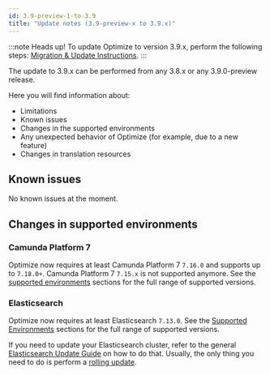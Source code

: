 ```yaml
---
id: 3.9-preview-1-to-3.9
title: "Update notes (3.9-preview-x to 3.9.x)"
---
```


:::note Heads up!
To update Optimize to version 3.9.x, perform the following steps: [Migration & Update Instructions](./instructions.md).
:::

The update to 3.9.x can be performed from any 3.8.x or any 3.9.0-preview release.

Here you will find information about:

- Limitations
- Known issues
- Changes in the supported environments
- Any unexpected behavior of Optimize (for example, due to a new feature)
- Changes in translation resources

## Known issues

No known issues at the moment.

## Changes in supported environments

### Camunda Platform 7

Optimize now requires at least Camunda Platform 7 `7.16.0` and supports up to `7.18.0+`. Camunda Platform 7 `7.15.x` is not supported anymore.
See the [supported environments]($docs$/reference/supported-environments/#camunda-platform-7--optimize-version-matrix) sections for the full range of supported versions.

### Elasticsearch

Optimize now requires at least Elasticsearch `7.13.0`.
See the [Supported Environments]($docs$/reference/supported-environments) sections for the full range of supported versions.

If you need to update your Elasticsearch cluster, refer to the general [Elasticsearch Update Guide](https://www.elastic.co/guide/en/elasticsearch/reference/current/setup-upgrade.html) on how to do that. Usually, the only thing you need to do is perform a [rolling update](https://www.elastic.co/guide/en/elasticsearch/reference/current/rolling-upgrades.html).
